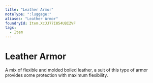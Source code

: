 ```yaml
---
title: "Leather Armor"
noteType: ":luggage:"
aliases: "Leather Armor"
foundryId: Item.XcJJ77I854UBIZVF
tags:
  - Item
---
```


# Leather Armor

A mix of flexible and molded boiled leather, a suit of this type of armor provides some protection with maximum flexibility.
